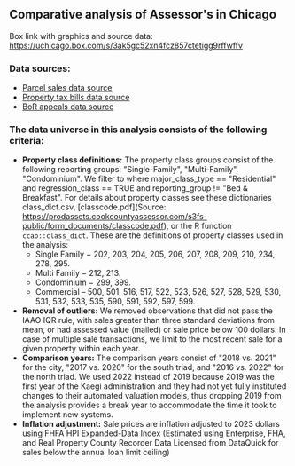 ## Comparative analysis of Assessor's in Chicago

Box link with graphics and source data: https://uchicago.box.com/s/3ak5gc52xn4fcz857ctetigg9rffwffv

### Data sources:
* [Parcel sales data source](https://datacatalog.cookcountyil.gov/Property-Taxation/Assessor-Parcel-Sales/wvhk-k5uv/about_data)
* [Property tax bills data source](https://github.com/ccao-data/ptaxsim#ptaxsim)
* [BoR appeals data source](https://datacatalog.cookcountyil.gov/Property-Taxation/Board-of-Review-Appeal-Decision-History/7pny-nedm/about_data)

### The data universe in this analysis consists of the following criteria:

* **Property class definitions:** The property class groups consist of the following reporting groups: "Single-Family", "Multi-Family", "Condominium". We filter to where major_class_type == "Residential" and regression_class == TRUE and reporting_group != "Bed & Breakfast". For details about property classes see these dictionaries class_dict.csv, [classcode.pdf](Source: https://prodassets.cookcountyassessor.com/s3fs-public/form_documents/classcode.pdf), or the R function `ccao::class_dict`. These are the definitions of property classes used in the analysis:
  * Single Family − 202, 203, 204, 205, 206, 207, 208, 209, 210, 234, 278, 295. 
  * Multi Family − 212, 213. 
  * Condominium − 299, 399.
  * Commercial – 500, 501, 516, 517, 522, 523, 526, 527, 528, 529, 530, 531, 532, 533, 535, 590, 591, 592, 597, 599. 
* **Removal of outliers:** We removed observations that did not pass the IAAO IQR rule, with sales greater than three standard deviations from mean, or had assessed value (mailed) or sale price below 100 dollars. In case of multiple sale transactions, we limit to the most recent sale for a given property within each year.
* **Comparison years:** The comparison years consist of "2018 vs. 2021" for the city, "2017 vs. 2020" for the south triad, and "2016 vs. 2022" for the north triad. We used 2022 instead of 2019 because 2019 was the first year of the Kaegi administration and they had not yet fully instituted changes to their automated valuation models, thus dropping 2019 from the analysis provides a break year to accommodate the time it took to implement new systems.
* **Inflation adjustment:** Sale prices are inflation adjusted to 2023 dollars using FHFA HPI Expanded-Data Index (Estimated using Enterprise, FHA, and Real Property County Recorder Data Licensed from DataQuick for sales below the annual loan limit ceiling)
